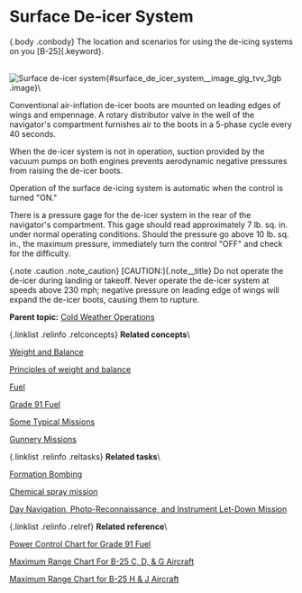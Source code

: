 
Surface De-icer System
======================

 {.body .conbody}
The location and scenarios for using the de-icing systems on you
[B-25]{.keyword}.

\
![Surface de-icer
system](../images/surface_deicer_system.png){#surface_de_icer_system__image_glg_tvv_3gb
.image}\

Conventional air-inflation de-icer boots are mounted on leading edges of
wings and empennage. A rotary distributor valve in the well of the
navigator\'s compartment furnishes air to the boots in a 5-phase cycle
every 40 seconds.

When the de-icer system is not in operation, suction provided by the
vacuum pumps on both engines prevents aerodynamic negative pressures
from raising the de-icer boots.

Operation of the surface de-icing system is automatic when the control
is turned \"ON.\"

There is a pressure gage for the de-icer system in the rear of the
navigator\'s compartment. This gage should read approximately 7 lb. sq.
in. under normal operating conditions. Should the pressure go above 10
lb. sq. in., the maximum pressure, immediately turn the control \"OFF\"
and check for the difficulty.

 {.note .caution .note_caution}
[CAUTION:]{.note__title} Do not operate the de-icer during landing or
takeoff. Never operate the de-icer system at speeds above 230 mph;
negative pressure on leading edge of wings will expand the de-icer
boots, causing them to rupture.





**Parent topic:** [Cold Weather
Operations](../topics/cold_weather_operations.md "Cold weather operations bring visions of long arctic nights, glaciers, Eskimos, and stories you have heard of the Far North.")



 {.linklist .relinfo .relconcepts}
**Related concepts**\

<div>

[Weight and
Balance](../topics/WeightAndBalance.md "The day when a pilot flew by guesswork is past. One by one the decisions that were made by intuition, hunches, and guesswork have been taken over by an orderly system based on knowledge and understanding. Invariably this has resulted in greater safety and operating efficiency.")

</div>

<div>

[Principles of weight and
balance](../topics/PrinciplesOfWeightAndBalance.md "Understanding proper balance and the center of gravity of a B-25, and how to correctly determine the total weight and its distribution on board the aircraft.")

</div>

<div>

[Fuel](../topics/fuel.md "Information on the fuel required for the B-25, and how to determine the maximum flight range for the aircraft under different conditions.")

</div>

<div>

[Grade 91
Fuel](../topics/grade_91_fuel.md "With our entry into World War II, and our operations on fighting fronts the length and breadth of the world, it became apparent that we could not produce high-octane fuels quickly enough to meet the demand.")

</div>

<div>

[Some Typical
Missions](../topics/some_typical_missions.md "The types of practice missions you can expect when learning the B-25.")

</div>

<div>

[Gunnery
Missions](../topics/gunnery_missions.md "In this and all ensuing gunnery missions when both ground and water targets are used, extreme care must be exercised to see that the field of fire is clear of other planes.")

</div>


 {.linklist .relinfo .reltasks}
**Related tasks**\

<div>

[Formation
Bombing](../topics/formation_bombing.md "This is a day, 6-ship formation bombing mission.")

</div>

<div>

[Chemical spray
mission](../topics/ChemicalSprayMission.md "Background and expectations on the chemical spray missions.")

</div>

<div>

[Day Navigation, Photo-Reconnaissance, and Instrument Let-Down
Mission](../topics/day_navigation_photo_reconnaissance_and_instrument_let_down_mission.md "How this mission works and what's expected of every crew member.")

</div>


 {.linklist .relinfo .relref}
**Related reference**\

<div>

[Power Control Chart for Grade 91
Fuel](../topics/power_control_chart_for_grade_91_fuel.md "What you can expect when flying the B-25 using Grade 91 fuel.")

</div>

<div>

[Maximum Range Chart For B-25 C, D, & G
Aircraft](../topics/maximum_range_chart_for_b_25_c_d_and_g_aircraft.md "Information on the maximum range for the C, D, and G models of the B-25.")

</div>

<div>

[Maximum Range Chart for B-25 H & J
Aircraft](../topics/maximum_range_chart_for_b_25_h_and_j_aircraft.md "Information on the maximum range for the H and J models of the B-25.")

</div>


